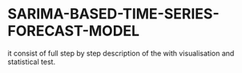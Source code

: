 # SARIMA-BASED-TIME-SERIES-FORECAST-MODEL
it consist of full step by step description of the with visualisation and statistical test.
